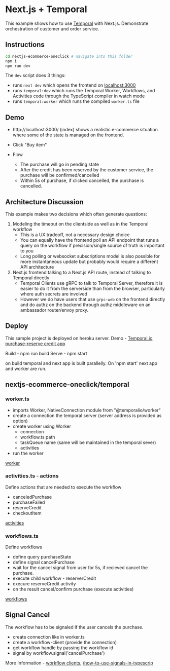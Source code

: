 # Next.js + Temporal

This example shows how to use [Temporal](https://docs.temporal.io/) with Next.js.
Demonstrate orchestration of customer and order service.


## Instructions

```bash
cd nextjs-ecommerce-oneclick # navigate into this folder
npm i
npm run dev
```

The `dev` script does 3 things:

- runs `next dev` which opens the frontend on [localhost:3000](http://localhost:3000)
- runs `temporal:dev` which runs the Temporal Worker, Workflows, and Activities code through the TypeScript compiler in watch mode
- runs `temporal:worker` which runs the compiled `worker.ts` file

## Demo

- http://localhost:3000/ (index) shows a realistic e-commerce situation where some of the state is managed on the frontend.


- Click "Buy item"
- Flow
  - The purchase will go in pending state
  - After the credit has been reserved by the customer service, the purchase will be confirmed/cancelled
  - Within 5s of purchase, if clicked cancelled, the purchase is cancelled.
  
## Architecture Discussion

This example makes two decisions which often generate questions:

1. Modeling the timeout on the clientside as well as in the Temporal workflow
   - This is a UX tradeoff, not a necessary design choice
   - You can equally have the frontend poll an API endpoint that runs a query on the workflow if precision/single source of truth is important to you
   - Long polling or websocket subscriptions model is also possible for more instantaneous update but probably would require a different API architecture
2. Next.js frontend talking to a Next.js API route, instead of talking to Temporal directly
   - Temporal Clients use gRPC to talk to Temporal Server, therefore it is easier to do it from the serverside than from the browser, particularly where auth secrets are involved
   - However we do have users that use `grpc-web` on the frontend directly and do authz on the backend through authz middleware on an ambassador router/envoy proxy.

## Deploy

This sample project is deployed on heroku server. 
Demo - [Temporal.io purchase-reserve credit app](https://temporal-demo-client.herokuapp.com/)

Build - npm run build
Serve - npm start

on build temporal and next app is built parallelly. On 'npm start' next app and worker are run.

## nextjs-ecommerce-oneclick/temporal
### worker.ts
- imports Worker, NativeConnection module from "@temporalio/worker"
- create a connection the temporal server (server address is provided as option)
- create worker using Worker
  - connection
  - workflow.ts path
  - taskQueue name (same will be maintained in the temporal sever)
  - activities
- run the worker

[worker](https://docs.temporal.io/workers/)

### activities.ts - actions
Define actions that are needed to execute the workflow
- canceledPurchase 
- purchaseFailed
- reserveCredit
- checkoutItem

[activities](https://docs.temporal.io/activities/)

### workflows.ts
Define workflows
- define query purchaseState
- define signal cancelPurchase
- wait for the cancel signal from user for 5s, if recieved cancel the purchase.
- execute child workflow - reserverCredit 
- execure reserveCredit activity
- on the result cancel/confirm purchase (execute activities)

[workflows](https://docs.temporal.io/workflows/)


## Signal Cancel

The workflow has to be signaled if the user cancels the purchase. 
- create connection like in worker.ts
- create a workflow-client (provide the connection)
- get workflow handle by passing the workflow id 
- signal by workflow.signal('cancelPurchase')

 More Information - [workflow clients](https://docs.temporal.io/typescript/clients/), [/how-to-use-signals-in-typescrip](https://docs.temporal.io/typescript/how-to-use-signals-in-typescript/)


